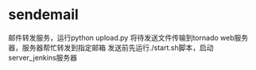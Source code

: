 # sendemail
邮件转发服务，运行python upload.py 将待发送文件传输到tornado web服务器，服务器帮忙转发到指定邮箱
发送前先运行./start.sh脚本，启动server_jenkins服务器
